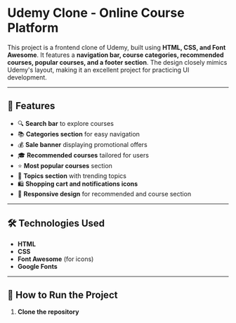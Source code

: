 # Udemy Clone - Online Course Platform  

This project is a frontend clone of Udemy, built using **HTML, CSS, and Font Awesome**. It features a **navigation bar, course categories, recommended courses, popular courses, and a footer section**. The design closely mimics Udemy's layout, making it an excellent project for practicing UI development.  

---

## 🚀 Features  

- 🔍 **Search bar** to explore courses  
- 📚 **Categories section** for easy navigation  
- 💰 **Sale banner** displaying promotional offers  
- 🎓 **Recommended courses** tailored for users  
- ⭐ **Most popular courses** section  
- 📑 **Topics section** with trending topics  
- 🛍️ **Shopping cart and notifications icons**  
- 📱 **Responsive design** for recommended and course section

---

## 🛠️ Technologies Used  

- **HTML**  
- **CSS**  
- **Font Awesome** (for icons)  
- **Google Fonts**  

---

## 📌 How to Run the Project  

1. **Clone the repository**  
   ```sh
   
